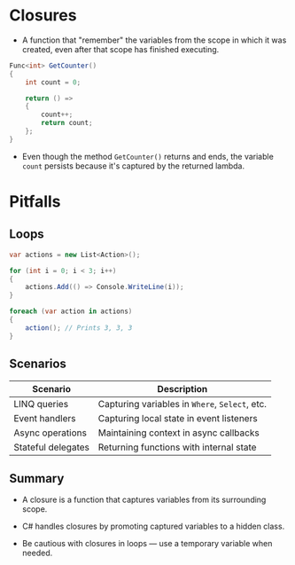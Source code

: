 # Closures

- A function that "remember" the variables from the scope in which it was created, even after that scope has finished executing.

``` csharp
Func<int> GetCounter()
{
    int count = 0;

    return () =>
    {
        count++;
        return count;
    };
}
```
- Even though the method `GetCounter()` returns and ends, the variable `count` persists because it's captured by the returned lambda.

# Pitfalls
## Loops

``` csharp
var actions = new List<Action>();

for (int i = 0; i < 3; i++)
{
    actions.Add(() => Console.WriteLine(i));
}

foreach (var action in actions)
{
    action(); // Prints 3, 3, 3
}

```

## Scenarios
| Scenario              | Description                                           |
|-----------------------|-------------------------------------------------------|
| LINQ queries          | Capturing variables in `Where`, `Select`, etc.       |
| Event handlers        | Capturing local state in event listeners             |
| Async operations      | Maintaining context in async callbacks               |
| Stateful delegates    | Returning functions with internal state              |


## Summary

- A closure is a function that captures variables from its surrounding scope.
- C# handles closures by promoting captured variables to a hidden class.

- Be cautious with closures in loops — use a temporary variable when needed.